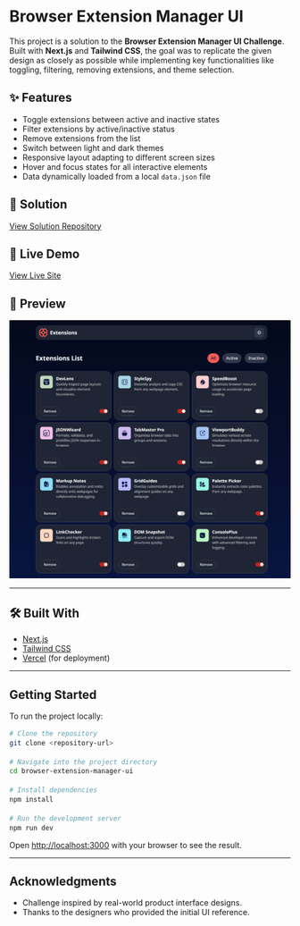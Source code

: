 # Browser Extension Manager UI

This project is a solution to the **Browser Extension Manager UI Challenge**.  
Built with **Next.js** and **Tailwind CSS**, the goal was to replicate the given design as closely as possible while implementing key functionalities like toggling, filtering, removing extensions, and theme selection.

## ✨ Features

- Toggle extensions between active and inactive states
- Filter extensions by active/inactive status
- Remove extensions from the list
- Switch between light and dark themes
- Responsive layout adapting to different screen sizes
- Hover and focus states for all interactive elements
- Data dynamically loaded from a local `data.json` file

## 🔗 Solution

[View Solution Repository]() 

## 🚀 Live Demo

[View Live Site](https://browser-extensions-manager-ui-snowy.vercel.app/) <!-- replace '#' with your deployed site link -->

## 📸 Preview

![Project Screenshot](./preview.png) <!-- replace '#' with the screenshot image link -->

---

## 🛠️ Built With

- [Next.js](https://nextjs.org/)
- [Tailwind CSS](https://tailwindcss.com/)
- [Vercel](https://vercel.com/) (for deployment)

---

## Getting Started

To run the project locally:

```bash
# Clone the repository
git clone <repository-url>

# Navigate into the project directory
cd browser-extension-manager-ui

# Install dependencies
npm install

# Run the development server
npm run dev
```

Open [http://localhost:3000](http://localhost:3000) with your browser to see the result.

---

## Acknowledgments

- Challenge inspired by real-world product interface designs.
- Thanks to the designers who provided the initial UI reference.


